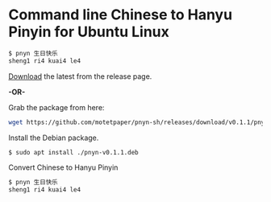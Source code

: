 # Command line Chinese to Hanyu Pinyin for Ubuntu Linux

```bash
$ pnyn 生日快乐
sheng1 ri4 kuai4 le4
```


[Download][latest] the latest from the release page.

**-OR-**

Grab the package from here:
```bash
wget https://github.com/motetpaper/pnyn-sh/releases/download/v0.1.1/pnyn-v0.1.1.deb
```

Install the Debian package.
```bash
$ sudo apt install ./pnyn-v0.1.1.deb
```

Convert Chinese to Hanyu Pinyin
```bash
$ pnyn 生日快乐
sheng1 ri4 kuai4 le4
```
[latest]: https://github.com/motetpaper/pnyn-sh/releases/latest
